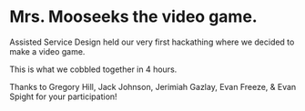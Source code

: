 # Mrs. Mooseeks the video game.

Assisted Service Design held our very first hackathing where we decided to make a video game.

This is what we cobbled together in 4 hours.

Thanks to Gregory Hill, Jack Johnson, Jerimiah Gazlay, Evan Freeze, & Evan Spight for your participation!

